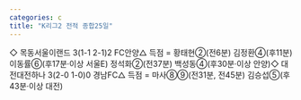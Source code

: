 ```yaml
---
categories: c
title: "K리그2 전적 종합25일"
---
```

◇ 목동서울이랜드 3(1-1 2-1)2 FC안양△ 득점 = 황태현②(전6분) 김정환④(후11분) 이동률⑥(후17분·이상 서울E) 정석화②(전37분) 백성동④(후30분·이상 안양)◇ 대전대전하나 3(2-0 1-0)0 경남FC△ 득점 = 마사⑧⑨(전31분, 전45분) 김승섭⑤(후43분·이상 대전)